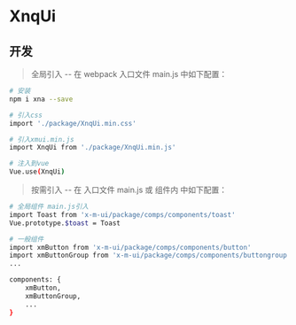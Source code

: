 # XnqUi

## 开发
> 全局引入 -- 在 webpack 入口文件 main.js 中如下配置：

``` bash
# 安装
npm i xna --save

# 引入css
import './package/XnqUi.min.css'

# 引入xmui.min.js
import XnqUi from './package/XnqUi.min.js'

# 注入到vue
Vue.use(XnqUi)
```

> 按需引入 -- 在 入口文件 main.js 或 组件内 中如下配置：

``` bash
# 全局组件 main.js引入
import Toast from 'x-m-ui/package/comps/components/toast'
Vue.prototype.$toast = Toast

# 一般组件
import xmButton from 'x-m-ui/package/comps/components/button'
import xmButtonGroup from 'x-m-ui/package/comps/components/buttongroup'
...

components: {
    xmButton,
    xmButtonGroup,
    ...
}
```

